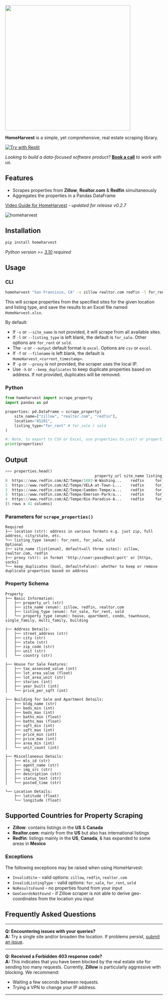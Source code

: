 <img src="https://github.com/ZacharyHampton/HomeHarvest/assets/78247585/d1a2bf8b-09f5-4c57-b33a-0ada8a34f12d" width="400">

**HomeHarvest** is a simple, yet comprehensive, real estate scraping library.

[![Try with Replit](https://replit.com/badge?caption=Try%20with%20Replit)](https://replit.com/@ZacharyHampton/HomeHarvestDemo)

*Looking to build a data-focused software product?* **[Book a call](https://calendly.com/zachary-products/15min)** *to work with us.*
## Features

- Scrapes properties from **Zillow**, **Realtor.com** & **Redfin** simultaneously
- Aggregates the properties in a Pandas DataFrame

[Video Guide for HomeHarvest](https://youtu.be/JnV7eR2Ve2o) - _updated for release v0.2.7_

![homeharvest](https://github.com/ZacharyHampton/HomeHarvest/assets/78247585/b3d5d727-e67b-4a9f-85d8-1e65fd18620a)

## Installation

```bash
pip install homeharvest
```
  _Python version >= [3.10](https://www.python.org/downloads/release/python-3100/) required_ 

## Usage

### CLI 

```bash
homeharvest "San Francisco, CA" -s zillow realtor.com redfin -l for_rent -o excel -f HomeHarvest
```

This will scrape properties from the specified sites for the given location and listing type, and save the results to an Excel file named `HomeHarvest.xlsx`.

By default:
- If `-s` or `--site_name` is not provided, it will scrape from all available sites.
- If `-l` or `--listing_type` is left blank, the default is `for_sale`. Other options are `for_rent` or `sold`.
- The `-o` or `--output` default format is `excel`. Options are `csv` or `excel`.
- If `-f` or `--filename` is left blank, the default is `HomeHarvest_<current_timestamp>`.
- If `-p` or `--proxy` is not provided, the scraper uses the local IP.
- Use `-k` or `--keep_duplicates` to keep duplicate properties based on address. If not provided, duplicates will be removed.
### Python 

```py
from homeharvest import scrape_property
import pandas as pd

properties: pd.DataFrame = scrape_property(
    site_name=["zillow", "realtor.com", "redfin"],
    location="85281",
    listing_type="for_rent" # for_sale / sold
)

#: Note, to export to CSV or Excel, use properties.to_csv() or properties.to_excel().
print(properties)
```

## Output
```py
>>> properties.head()
                                        property_url site_name listing_type  apt_min_price  apt_max_price   ...  
0  https://www.redfin.com/AZ/Tempe/1003-W-Washing...    redfin     for_rent         1666.0         2750.0   ... 
1  https://www.redfin.com/AZ/Tempe/VELA-at-Town-L...    redfin     for_rent         1665.0         3763.0   ...  
2  https://www.redfin.com/AZ/Tempe/Camden-Tempe/a...    redfin     for_rent         1939.0         3109.0   ...  
3  https://www.redfin.com/AZ/Tempe/Emerson-Park/a...    redfin     for_rent         1185.0         1817.0   ... 
4  https://www.redfin.com/AZ/Tempe/Rio-Paradiso-A...    redfin     for_rent         1470.0         2235.0   ...   
[5 rows x 41 columns]
```

### Parameters for `scrape_properties()`
```plaintext
Required
├── location (str): address in various formats e.g. just zip, full address, city/state, etc.
└── listing_type (enum): for_rent, for_sale, sold
Optional
├── site_name (list[enum], default=all three sites): zillow, realtor.com, redfin
├── proxy (str): in format 'http://user:pass@host:port' or [https, socks]
└── keep_duplicates (bool, default=False): whether to keep or remove duplicate properties based on address
```

### Property Schema
```plaintext
Property
├── Basic Information:
│   ├── property_url (str)
│   ├── site_name (enum): zillow, redfin, realtor.com
│   ├── listing_type (enum): for_sale, for_rent, sold
│   └── property_type (enum): house, apartment, condo, townhouse, single_family, multi_family, building

├── Address Details:
│   ├── street_address (str)
│   ├── city (str)
│   ├── state (str)
│   ├── zip_code (str)
│   ├── unit (str)
│   └── country (str)

├── House for Sale Features:
│   ├── tax_assessed_value (int)
│   ├── lot_area_value (float)
│   ├── lot_area_unit (str)
│   ├── stories (int)
│   ├── year_built (int)
│   └── price_per_sqft (int)

├── Building for Sale and Apartment Details:
│   ├── bldg_name (str)
│   ├── beds_min (int)
│   ├── beds_max (int)
│   ├── baths_min (float)
│   ├── baths_max (float)
│   ├── sqft_min (int)
│   ├── sqft_max (int)
│   ├── price_min (int)
│   ├── price_max (int)
│   ├── area_min (int)
│   └── unit_count (int)

├── Miscellaneous Details:
│   ├── mls_id (str)
│   ├── agent_name (str)
│   ├── img_src (str)
│   ├── description (str)
│   ├── status_text (str)
│   └── posted_time (str)

└── Location Details:
    ├── latitude (float)
    └── longitude (float)
```
## Supported Countries for Property Scraping

* **Zillow**: contains listings in the **US** & **Canada** 
* **Realtor.com**: mainly from the **US** but also has international listings
* **Redfin**: listings mainly in the **US**, **Canada**, & has expanded to some areas in **Mexico**

### Exceptions
The following exceptions may be raised when using HomeHarvest:

- `InvalidSite` - valid options: `zillow`, `redfin`, `realtor.com`
- `InvalidListingType` - valid options: `for_sale`, `for_rent`, `sold`
- `NoResultsFound` - no properties found from your input
- `GeoCoordsNotFound` - if Zillow scraper is not able to derive geo-coordinates from the location you input

## Frequently Asked Questions

---

**Q: Encountering issues with your queries?**  
**A:** Try a single site and/or broaden the location. If problems persist, [submit an issue](https://github.com/ZacharyHampton/HomeHarvest/issues).

---

**Q: Received a Forbidden 403 response code?**  
**A:** This indicates that you have been blocked by the real estate site for sending too many requests. Currently, **Zillow** is particularly aggressive with blocking. We recommend:

- Waiting a few seconds between requests.
- Trying a VPN to change your IP address.

---

